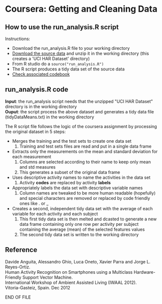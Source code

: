 # Coursera: Getting and Cleaning Data

## How to use the run\_analysis.R script

Instructions:
-   Download the run\_analysis.R file to your working directory  
-   [Download the source data](https://d396qusza40orc.cloudfront.net/getdata%2Fprojectfiles%2FUCI%20HAR%20Dataset.zip) and unzip it in the working directory (this creates a 'UCI HAR Dataset' directory)  
-   From R studio do a `source("run_analysis.R")`  
-   The R script produces a tidy data set of the source data  
-   [Check associated codebook](https://github.com/matt32106/datacleaning/blob/master/CodeBook.md)
  
## run\_analysis.R code
  
**Input**: the run\_analysis script needs that the unzipped "UCI HAR
Dataset" directory is in the working directory  
**Ouput**: the script process the above dataset and generates a tidy
data file (tidyDataMeans.txt) in the working directory  
  
The R script file follows the logic of the coursera assignment by
processing the original dataset in 5 steps:  
* Merges the training and the test sets to create one data set  
  1. Training and test sets files are read and put in a single data frame  
* Extracts only the measurements on the mean and standard deviation for each measurement  
  1. Columns are selected according to their name to keep only mean and std measures  
  2. This generates a subset of the original data frame  
* Uses descriptive activity names to name the activities in the data set  
  1. Activity **codes** are replaced by activity **labels**  
* Appropriately labels the data set with descriptive variable names  
  1. Column names are tweaked to be more human readable (hopefully)
     and special characters are removed or replaced by code friendly
     ones like . or \_  
* Creates a second, independent tidy data set with the average of each
  variable for each activity and each subject  
  1. This first tidy data set is then melted and dcasted to generate
     a new data frame containing only one row per activity per
     subject containing the average (mean) of the selected features
     values  
  2. The second tidy data set is written to the working directory  
     
	 
## Reference  
  
Davide Anguita, Alessandro Ghio, Luca Oneto, Xavier Parra and Jorge L.
Reyes-Ortiz.  
Human Activity Recognition on Smartphones using a Multiclass
Hardware-Friendly Support Vector Machine.  
International Workshop of Ambient Assisted Living (IWAAL 2012).  
Vitoria-Gasteiz, Spain. Dec 2012

END OF FILE

